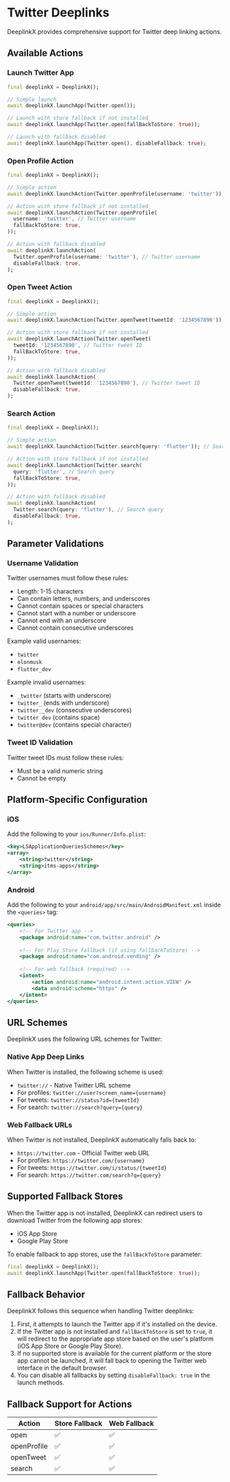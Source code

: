 # Twitter Deeplinks

DeeplinkX provides comprehensive support for Twitter deep linking actions.

## Available Actions

### Launch Twitter App
```dart
final deeplinkX = DeeplinkX();

// Simple launch
await deeplinkX.launchApp(Twitter.open());

// Launch with store fallback if not installed
await deeplinkX.launchApp(Twitter.open(fallBackToStore: true));

// Launch with fallback disabled
await deeplinkX.launchApp(Twitter.open(), disableFallback: true);
```

### Open Profile Action
```dart
final deeplinkX = DeeplinkX();

// Simple action
await deeplinkX.launchAction(Twitter.openProfile(username: 'twitter')); // Twitter username

// Action with store fallback if not installed
await deeplinkX.launchAction(Twitter.openProfile(
  username: 'twitter', // Twitter username
  fallBackToStore: true,
));

// Action with fallback disabled
await deeplinkX.launchAction(
  Twitter.openProfile(username: 'twitter'), // Twitter username
  disableFallback: true,
);
```

### Open Tweet Action
```dart
final deeplinkX = DeeplinkX();

// Simple action
await deeplinkX.launchAction(Twitter.openTweet(tweetId: '1234567890')); // Twitter tweet ID

// Action with store fallback if not installed
await deeplinkX.launchAction(Twitter.openTweet(
  tweetId: '1234567890', // Twitter tweet ID
  fallBackToStore: true,
));

// Action with fallback disabled
await deeplinkX.launchAction(
  Twitter.openTweet(tweetId: '1234567890'), // Twitter tweet ID
  disableFallback: true,
);
```

### Search Action
```dart
final deeplinkX = DeeplinkX();

// Simple action
await deeplinkX.launchAction(Twitter.search(query: 'flutter')); // Search query

// Action with store fallback if not installed
await deeplinkX.launchAction(Twitter.search(
  query: 'flutter', // Search query
  fallBackToStore: true,
));

// Action with fallback disabled
await deeplinkX.launchAction(
  Twitter.search(query: 'flutter'), // Search query
  disableFallback: true,
);
```

## Parameter Validations

### Username Validation
Twitter usernames must follow these rules:
- Length: 1-15 characters
- Can contain letters, numbers, and underscores
- Cannot contain spaces or special characters
- Cannot start with a number or underscore
- Cannot end with an underscore
- Cannot contain consecutive underscores

Example valid usernames:
- `twitter`
- `elonmusk`
- `flutter_dev`

Example invalid usernames:
- `_twitter` (starts with underscore)
- `twitter_` (ends with underscore)
- `twitter__dev` (consecutive underscores)
- `twitter dev` (contains space)
- `twitter@dev` (contains special character)

### Tweet ID Validation
Twitter tweet IDs must follow these rules:
- Must be a valid numeric string
- Cannot be empty

## Platform-Specific Configuration

### iOS
Add the following to your `ios/Runner/Info.plist`:
```xml
<key>LSApplicationQueriesSchemes</key>
<array>
    <string>twitter</string>
    <string>itms-apps</string>
</array>
```

### Android
Add the following to your `android/app/src/main/AndroidManifest.xml` inside the `<queries>` tag:
```xml
<queries>
    <!-- For Twitter app -->
    <package android:name="com.twitter.android" />
    
    <!-- For Play Store fallback (if using fallbackToStore) -->
    <package android:name="com.android.vending" />
    
    <!-- For web fallback (required) -->
    <intent>
        <action android:name="android.intent.action.VIEW" />
        <data android:scheme="https" />
    </intent>
</queries>
```

## URL Schemes

DeeplinkX uses the following URL schemes for Twitter:

### Native App Deep Links
When Twitter is installed, the following scheme is used:
- `twitter://` - Native Twitter URL scheme
- For profiles: `twitter://user?screen_name={username}`
- For tweets: `twitter://status?id={tweetId}`
- For search: `twitter://search?query={query}`

### Web Fallback URLs
When Twitter is not installed, DeeplinkX automatically falls back to:
- `https://twitter.com` - Official Twitter web URL
- For profiles: `https://twitter.com/{username}`
- For tweets: `https://twitter.com/i/status/{tweetId}`
- For search: `https://twitter.com/search?q={query}`

## Supported Fallback Stores
When the Twitter app is not installed, DeeplinkX can redirect users to download Twitter from the following app stores:

- iOS App Store
- Google Play Store

To enable fallback to app stores, use the `fallBackToStore` parameter:

```dart
final deeplinkX = DeeplinkX();
await deeplinkX.launchApp(Twitter.open(fallBackToStore: true));
```

## Fallback Behavior
DeeplinkX follows this sequence when handling Twitter deeplinks:

1. First, it attempts to launch the Twitter app if it's installed on the device.
2. If the Twitter app is not installed and `fallBackToStore` is set to `true`, it will redirect to the appropriate app store based on the user's platform (iOS App Store or Google Play Store).
3. If no supported store is available for the current platform or the store app cannot be launched, it will fall back to opening the Twitter web interface in the default browser.
4. You can disable all fallbacks by setting `disableFallback: true` in the launch methods.

## Fallback Support for Actions

| Action      | Store Fallback | Web Fallback |
| ----------- | -------------- | ------------ |
| open        | ✅              | ✅            |
| openProfile | ✅              | ✅            |
| openTweet   | ✅              | ✅            |
| search      | ✅              | ✅            |